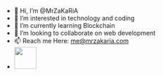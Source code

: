 - 👋 Hi, I’m @MrZaKaRiA
- 👀 I’m interested in technology and coding
- 🌱 I’m currently learning Blockchain
- 💞️ I’m looking to collaborate on web development
- 📫 Reach me Here: me@mrzakaria.com
- <a href="https://twitter.com/MrZaKaRiA"><img src="[<image_url>](https://github.com/FortAwesome/Font-Awesome/blob/6.x/svgs/brands/twitter.svg)" idth="50" height="50" style="fill: blue"/></a>
<!---
MrZaKaRiA/MrZaKaRiA is a ✨ special ✨ repository because its `README.md` (this file) appears on your GitHub profile.
You can click the Preview link to take a look at your changes.
--->
